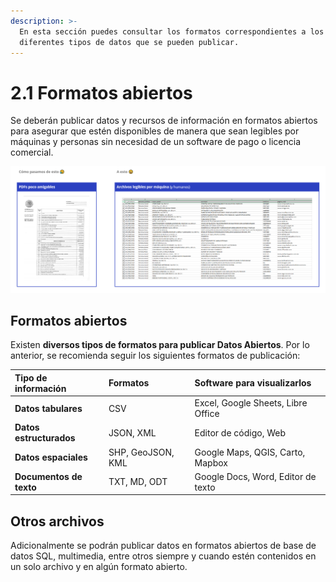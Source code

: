 ```yaml
---
description: >-
  En esta sección puedes consultar los formatos correspondientes a los
  diferentes tipos de datos que se pueden publicar.
---
```


# 2.1 Formatos abiertos

Se deberán publicar datos y recursos de información en formatos abiertos para asegurar que estén disponibles de manera que sean legibles por máquinas y personas sin necesidad de un software de pago o licencia comercial.

![](../.gitbook/assets/image%20%287%29.png)

## **Formatos abiertos**

Existen **diversos tipos de formatos para publicar Datos Abiertos**. Por lo anterior, se recomienda seguir los siguientes formatos de publicación:

| Tipo de información | Formatos | Software para visualizarlos |
| :--- | :--- | :--- |
| **Datos tabulares** | CSV | Excel, Google Sheets, Libre Office |
| **Datos estructurados** | JSON, XML | Editor de código, Web |
| **Datos espaciales** | SHP, GeoJSON, KML | Google Maps, QGIS, Carto, Mapbox |
| **Documentos de texto** | TXT, MD, ODT | Google Docs, Word, Editor de texto |

## **Otros archivos**

Adicionalmente se podrán publicar datos en formatos abiertos de base de datos SQL, multimedia, entre otros siempre y cuando estén contenidos en un solo archivo y en algún formato abierto. 

